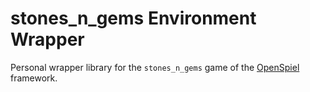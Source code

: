 # stones_n_gems Environment Wrapper
Personal wrapper library for the `stones_n_gems` game of the [OpenSpiel](https://github.com/deepmind/open_spiel) framework.